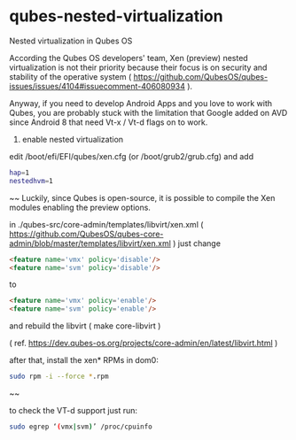 # qubes-nested-virtualization
Nested virtualization in Qubes OS

According the Qubes OS developers' team, Xen (preview) nested virtualization is not their priority because their focus is on security and stability of the operative system ( https://github.com/QubesOS/qubes-issues/issues/4104#issuecomment-406080934 ).

Anyway, if you need to develop Android Apps and you love to work with Qubes, you are probably stuck with the limitation that Google added on AVD since Android 8 that need Vt-x / Vt-d flags on to work.

1. enable nested virtualization

edit /boot/efi/EFI/qubes/xen.cfg (or /boot/grub2/grub.cfg) and add

```sh
hap=1
nestedhvm=1
```

~~
Luckily, since Qubes is open-source, it is possible to compile the Xen modules enabling the preview options.

in ./qubes-src/core-admin/templates/libvirt/xen.xml 
( https://github.com/QubesOS/qubes-core-admin/blob/master/templates/libvirt/xen.xml ) just change

```html
<feature name='vmx' policy='disable'/>
<feature name='svm' policy='disable'/>
```

to

```html
<feature name='vmx' policy='enable'/>
<feature name='svm' policy='enable'/>
```

and rebuild the libvirt ( make core-libvirt )

( ref. https://dev.qubes-os.org/projects/core-admin/en/latest/libvirt.html )

after that, install the xen* RPMs in dom0:

```sh
sudo rpm -i --force *.rpm
```
~~

to check the VT-d support just run:

```sh
sudo egrep ‘(vmx|svm)’ /proc/cpuinfo
```
